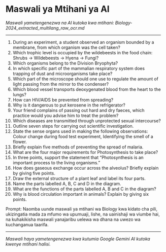 # Maswali ya Mtihani ya AI
*Maswali yametengenezwa na AI kutoka kwa mtihani: Biology-2024_extracted_multilang_raw_ocr.md*

---

1.  During an experiment, a student observed an organism bounded by a membrane, from which organism was the cell taken?
2.  Which trophic level is occupied by the wildebeests in the food chain: Shrubs -> Wildebeests -> Hyena -> Fungi?
3.  Which organisms belong to the Division Bryophyta?
4.  In which specific part of the mammalian respiratory system does trapping of dust and microorganisms take place?
5.  Which part of the microscope should one use to regulate the amount of light passing from the mirror to the condenser?
6.  Which blood vessel transports deoxygenated blood from the heart to the lungs?
7.  How can HIV/AIDS be prevented from spreading?
8.  Why is it dangerous to put kerosene in the refrigerator?
9.  Your friend complains of passing out hard and dry faeces, which practice would you advise him to treat the problem?
10. Which diseases are transmitted through unprotected sexual intercourse?
11. Outline seven steps for carrying out scientific investigation.
12. State the sense organs used in making the following observations: Colour change during food test experiment, Identifying the smell of a flower.
13. Briefly explain five methods of preventing the spread of malaria.
14. What are the four major requirements for Photosynthesis to take place?
15. In three points, support the statement that “Photosynthesis is an important process to the living organisms.”
16. How does gaseous exchange occur across the alveolus? Briefly explain by giving five points.
17. Draw the external structure of a plant leaf and label its four parts.
18. Name the parts labelled A, B, C and D in the diagram.
19. What are the functions of the parts labelled A, B and C in the diagram?
20. Why is blood circulation important in animals? Explain by giving six points.

Prompt: Naomba uunde maswali ya mtihani wa Biology kwa kidato cha pili, ukizingatia mada za mfumo wa upumuaji, lishe, na uainishaji wa viumbe hai, na kuhakikisha maswali yanajaribu uelewa wa dhana na uwezo wa kuchanganua taarifa.

---
*Maswali haya yametengenezwa kwa kutumia Google Gemini AI kutoka kwenye mtihani halisi.*
